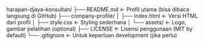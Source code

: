 harapan-djaya-konsultan/
├── README.md                 ← Profil utama (bisa dibaca langsung di GitHub)
├── company-profile/
│   ├── index.html            ← Versi HTML dari profil
│   ├── style.css             ← Styling sederhana
│   └── assets/               ← Logo, gambar pelatihan (optional)
├── LICENSE                   ← Lisensi penggunaan (MIT by default)
└── .gitignore                ← Untuk keperluan development (jika perlu)
